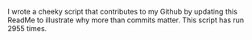 I wrote a cheeky script that contributes to my Github by updating this ReadMe to illustrate why more than commits matter. This script has run 2955 times.
